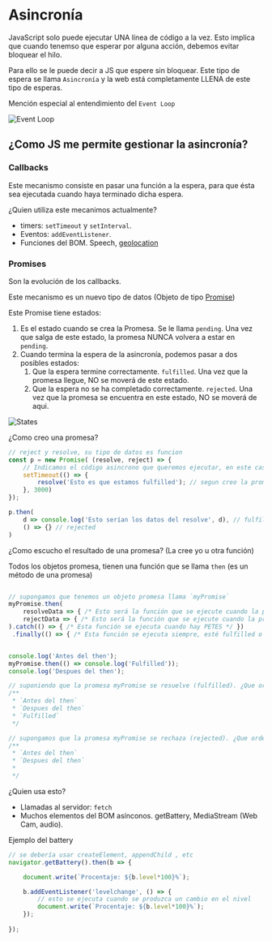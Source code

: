 # Asincronía

JavaScript solo puede ejecutar UNA línea de código a la vez. Esto implica que cuando tenemso que esperar por alguna acción, debemos evitar bloquear el hilo.

Para ello se le puede decir a JS que espere sin bloquear. Este tipo de espera se llama `Asincronía` y la web está completamente LLENA de este tipo de esperas.

Mención especial al entendimiento del `Event Loop`

![Event Loop](https://programmerclick.com/images/370/0344b65d6494687b9a3d961fc67a4f22.png)

## ¿Como JS me permite gestionar la asincronía?

### Callbacks

Este mecanismo consiste en pasar una función a la espera, para que ésta sea ejecutada cuando haya terminado dicha espera.

¿Quien utiliza este mecanimos actualmente?

- timers: `setTimeout` y `setInterval`.
- Eventos: `addEventListener`.
- Funciones del BOM. Speech, [geolocation](https://developer.mozilla.org/en-US/docs/Web/API/Geolocation/getCurrentPosition)

### Promises

Son la evolución de los callbacks.

Este mecanismo es un nuevo tipo de datos (Objeto de tipo [Promise](https://developer.mozilla.org/es/docs/Web/JavaScript/Reference/Global_Objects/Promise))

Este Promise tiene estados:

1. Es el estado cuando se crea la Promesa. Se le llama `pending`. Una vez que salga de este estado, la promesa NUNCA volvera a estar en `pending`.
2. Cuando termina la espera de la asincronía, podemos pasar a dos posibles estados:
    1. Que la espera termine correctamente. `fulfilled`. Una vez que la promesa llegue, NO se moverá de este estado.
    2. Que la espera no se ha completado correctamente. `rejected`. Una vez que la promesa se encuentra en este estado, NO se moverá de aqui.

![States](https://mdn.mozillademos.org/files/8633/promises.png)

¿Como creo una promesa?

```js
// reject y resolve, su tipo de datos es funcion
const p = new Promise( (resolve, reject) => {
    // Indicamos el código asincrono que queremos ejecutar, en este caso esperamos 3 segundos antes de pasar a fulfilled la promesa
    setTimeout(() => {
        resolve('Esto es que estamos fulfilled'); // segun creo la promesa, la paso directamente a `fulfilled`
    }, 3000)
});

p.then(
    d => console.log('Esto serían los datos del resolve', d), // fulfilled
    () => {} // rejected
)

```

¿Como escucho el resultado de una promesa? (La cree yo u otra función)

Todos los objetos promesa, tienen una función que se llama `then` (es un método de una promesa)

```js

// supongamos que tenemos un objeto promesa llama `myPromise`
myPromise.then(
    resolveData => { /* Esto será la función que se ejecute cuando la promise esté fulfilled */},
    rejectData => { /* Esto será la función que se ejecute cuando la promise esté rejected */}
).catch(() => { /* Esta función se ejecuta cuando hay PETES */ })
 .finally(() => { /* Esta función se ejecuta siempre, esté fulfilled o reject o pete */ })


console.log('Antes del then');
myPromise.then(() => console.log('Fulfilled'));
console.log('Despues del then');

// suponiendo que la promesa myPromise se resuelve (fulfilled). ¿Que orden de ejecución tienen los console.log?
/**
 * `Antes del then`
 * `Despues del then`
 * `Fulfilled`
 */

// supongamos que la promesa myPromise se rechaza (rejected). ¿Que orden de ejecución tenemos?
/**
 * `Antes del then`
 * `Despues del then`
 * 
 */

```

¿Quien usa esto?

- Llamadas al servidor: `fetch`
- Muchos elementos del BOM asínconos. getBattery, MediaStream (Web Cam, audio).

Ejemplo del battery

```js
// se debería usar createElement, appendChild , etc
navigator.getBattery().then(b => {

    document.write(`Procentaje: ${b.level*100}%`);

    b.addEventListener('levelchange', () => {
        // esto se ejecuta cuando se produzca un cambio en el nivel
        document.write(`Procentaje: ${b.level*100}%`);
    });
    
});

```